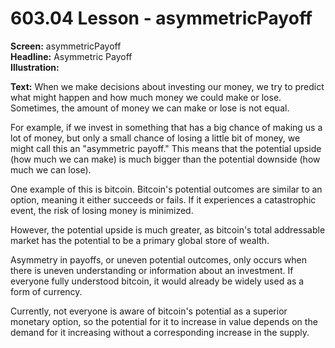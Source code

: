 # 603.04 Lesson - asymmetricPayoff

**Screen:** asymmetricPayoff\
**Headline:** Asymmetric Payoff\
**Illustration:**

**Text:** When we make decisions about investing our money, we try to predict what might happen and how much money we could make or lose. Sometimes, the amount of money we can make or lose is not equal.&#x20;

For example, if we invest in something that has a big chance of making us a lot of money, but only a small chance of losing a little bit of money, we might call this an "asymmetric payoff." This means that the potential upside (how much we can make) is much bigger than the potential downside (how much we can lose).&#x20;

One example of this is bitcoin. Bitcoin's potential outcomes are similar to an option, meaning it either succeeds or fails. If it experiences a catastrophic event, the risk of losing money is minimized.&#x20;

However, the potential upside is much greater, as bitcoin's total addressable market has the potential to be a primary global store of wealth.&#x20;

Asymmetry in payoffs, or uneven potential outcomes, only occurs when there is uneven understanding or information about an investment. If everyone fully understood bitcoin, it would already be widely used as a form of currency.&#x20;

Currently, not everyone is aware of bitcoin's potential as a superior monetary option, so the potential for it to increase in value depends on the demand for it increasing without a corresponding increase in the supply.
